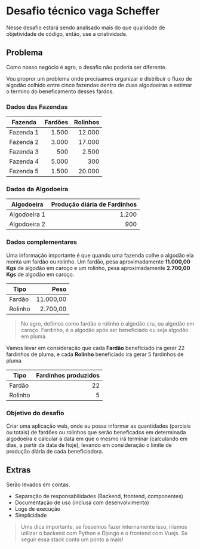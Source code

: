 # Desafio técnico vaga Scheffer

Nesse desafio estará sendo analisado mais do que qualidade de objetividade de código, então, use a criatividade.


## Problema

Como nosso negócio é agro, o desafio não poderia ser diferente.

Vou propror um problema onde precisamos organizar e distribuir o fluxo de algodão colhido entre cinco fazendas dentro de duas algodoeiras e estimar o termino do beneficamento desses fardos.

### Dados das Fazendas

| Fazenda | Fardões | Rolinhos | 
|---|--:|--:|
| Fazenda 1 | 1.500| 12.000 | 
| Fazenda 2 | 3.000| 17.000 |
| Fazenda 3 | 500| 2.500 |
| Fazenda 4 | 5.000| 300 |
| Fazenda 5 | 1.500| 20.000 |

### Dados da Algodoeira

| Algodoeira | Produção diária de Fardinhos |
|---|--:|
| Algodoeira 1 | 1.200|
| Algodoeira 2 | 900 |

### Dados complementares

Uma informação importante é que quando uma fazenda colhe o algodão ela monta um fardão ou rolinho. Um fardão, pesa aproximadamente **11.000,00 Kgs** de algodão em caroço e um rolinho, pesa aproximadamente **2.700,00 Kgs** de algodão em caroço.

| Tipo | Peso |
|---|--:|
| Fardão | 11.000,00|
| Rolinho | 2.700,00 |

> No agro, defimos como fardão e rolinho o algodão cru, ou algodão em caroço. Fardinho, é o algodão após ser beneficiado ou seja algodão em pluma.

Vamos levar em consideração que cada **Fardão** beneficiado ira gerar 22 fardinhos de pluma, e cada **Rolinho** beneficiado ira gerar 5 fardinhos de pluma

| Tipo | Fardinhos produzidos |
|---|--:|
| Fardão | 22 |
| Rolinho | 5 |

### Objetivo do desafio

Criar uma aplicação web, onde eu possa informar as quantidades (parciais ou totais) de fardões ou rolinhos que serão beneficados em determinada algodoeira e calcular a data em que o mesmo irá terminar (calculando em dias, a partir da data de hoje), levando em consideração o limite de produção diária de cada beneficiadora.

## Extras

Serão levados em contas.

* Separação de responsabilidades (Backend, frontend, componentes)
* Documentação de uso (inclusa com desenvolvimento)
* Logs de execução
* Simplicidade

> Uma dica importante, se fossemos fazer internamente isso, iriamos utilizar o backend com Python e Django e o frontend com Vuejs. Se seguir essa stack conta um ponto a mais!

